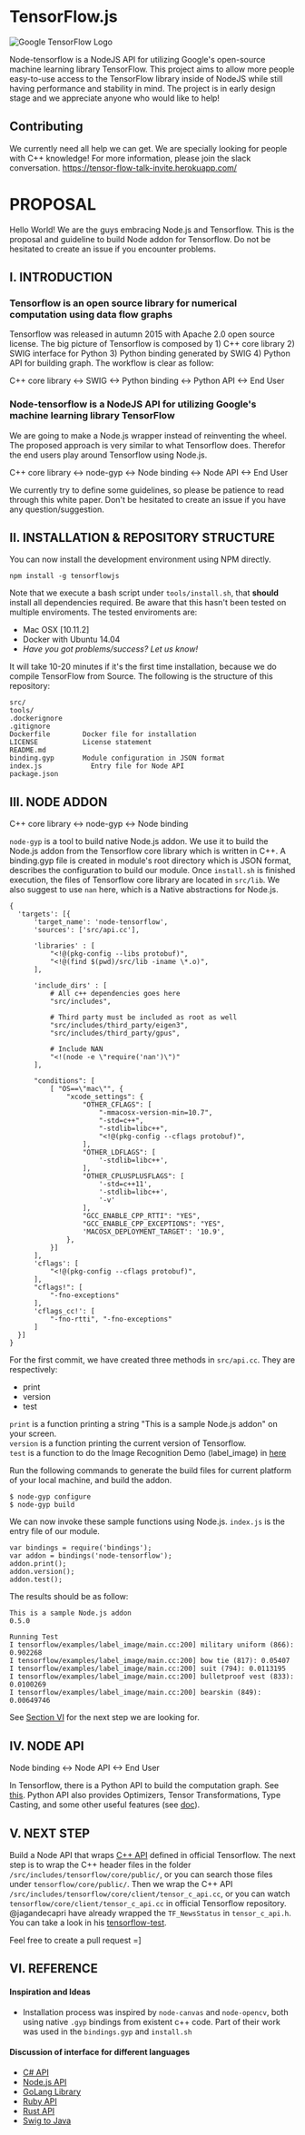 # TensorFlow.js
![Google TensorFlow Logo](https://i.imgur.com/QOQlMfn.jpg)

Node-tensorflow is a NodeJS API for utilizing Google's open-source machine learning library TensorFlow.
This project aims to allow more people easy-to-use access to the TensorFlow library inside of NodeJS while still having performance and stability in mind. The project is in early design stage and we appreciate anyone who would like to help!

## Contributing
We currently need all help we can get. We are specially looking for people with C++ knowledge!
For more information, please join the slack conversation.
https://tensor-flow-talk-invite.herokuapp.com/

# PROPOSAL

Hello World! We are the guys embracing Node.js and Tensorflow.
This is the proposal and guideline to build Node addon for Tensorflow.
Do not be hesitated to create an issue if you encounter problems.

## I. INTRODUCTION

### Tensorflow is an open source library for numerical computation using data flow graphs

Tensorflow was released in autumn 2015 with Apache 2.0 open source license. The big picture of Tensorflow is composed by 1) C++ core library 2) SWIG interface for Python 3) Python binding generated by SWIG 4) Python API for building graph. The workflow is clear as follow:

C++ core library <-> SWIG <-> Python binding <-> Python API <-> End User

### Node-tensorflow is a NodeJS API for utilizing Google's machine learning library TensorFlow

We are going to make a Node.js wrapper instead of reinventing the wheel. The proposed approach is very similar to what Tensorflow does. Therefor the end users play around Tensorflow using Node.js.

C++ core library <-> node-gyp <-> Node binding <-> Node API <-> End User

We currently try to define some guidelines, so please be patience to read through this white paper. Don't be hesitated to create an issue if you have any question/suggestion.

## II. INSTALLATION & REPOSITORY STRUCTURE

You can now install the development environment using NPM directly.

`npm install -g tensorflowjs`

Note that we execute a bash script under `tools/install.sh`, that **should** install all dependencies required. Be aware that this hasn't been tested on multiple enviroments. The tested enviroments are:

- Mac OSX [10.11.2]
- Docker with Ubuntu 14.04
- *Have you got problems/success? Let us know!*

It will take 10-20 minutes if it's the first time installation, because we do compile TensorFlow from Source. The following is the structure of this repository:

```
src/              
tools/	           
.dockerignore	    
.gitignore	      
Dockerfile        Docker file for installation
LICENSE	          License statement
README.md	        
binding.gyp	      Module configuration in JSON format
index.js	        Entry file for Node API
package.json      
```

## III. NODE ADDON

C++ core library <-> node-gyp <-> Node binding

`node-gyp` is a tool to build native Node.js addon. We use it to build the Node.js addon from the Tensorflow core library which is written in C++. A binding.gyp file is created in module's root directory which is JSON format, describes the configuration to build our module. Once `install.sh` is finished execution, the files of Tensorflow core library are located in `src/lib`. We also suggest to use `nan` here, which is a Native abstractions for Node.js.

```
{                                                                    
  'targets': [{
      'target_name': 'node-tensorflow',
      'sources': ['src/api.cc'],

      'libraries' : [
          "<!@(pkg-config --libs protobuf)",
          "<!@(find $(pwd)/src/lib -iname \*.o)",
      ],

      'include_dirs' : [
          # All c++ dependencies goes here
          "src/includes",

          # Third party must be included as root as well
          "src/includes/third_party/eigen3",
          "src/includes/third_party/gpus",

          # Include NAN
          "<!(node -e \"require('nan')\")"
      ],

      "conditions": [
          [ "OS==\"mac\"", {
              "xcode_settings": {
                  "OTHER_CFLAGS": [
                      "-mmacosx-version-min=10.7",
                      "-std=c++",
                      "-stdlib=libc++",
                      "<!@(pkg-config --cflags protobuf)",
                  ],
                  "OTHER_LDFLAGS": [
                      '-stdlib=libc++',
                  ],
                  "OTHER_CPLUSPLUSFLAGS": [
                      '-std=c++11',
                      '-stdlib=libc++',
                      '-v'
                  ],
                  "GCC_ENABLE_CPP_RTTI": "YES",
                  "GCC_ENABLE_CPP_EXCEPTIONS": "YES",
                  'MACOSX_DEPLOYMENT_TARGET': '10.9',
              },
          }]
      ],
      'cflags': [
          "<!@(pkg-config --cflags protobuf)",
      ],
      "cflags!": [
          "-fno-exceptions"
      ],
      'cflags_cc!': [
          "-fno-rtti", "-fno-exceptions"
      ]
  }]
}
```

For the first commit, we have created three methods in `src/api.cc`. They are respectively:

+ print
+ version
+ test

`print` is a function printing a string "This is a sample Node.js addon" on your screen.<br/>
`version` is a function printing the current version of Tensorflow.<br/>
`test` is a function to do the Image Recognition Demo (label_image) in [here](https://github.com/tensorflow/tensorflow/tree/master/tensorflow/examples/label_image) <br/>

Run the following commands to generate the build files for current platform of your local machine, and build the addon.

```
$ node-gyp configure
$ node-gyp build
```

We can now invoke these sample functions using Node.js. `index.js` is the entry file of our module. 

```
var bindings = require('bindings');
var addon = bindings('node-tensorflow');
addon.print();
addon.version();                               
addon.test();
```

The results should be as follow:

```
This is a sample Node.js addon
0.5.0

Running Test
I tensorflow/examples/label_image/main.cc:200] military uniform (866): 0.902268
I tensorflow/examples/label_image/main.cc:200] bow tie (817): 0.05407
I tensorflow/examples/label_image/main.cc:200] suit (794): 0.0113195
I tensorflow/examples/label_image/main.cc:200] bulletproof vest (833): 0.0100269
I tensorflow/examples/label_image/main.cc:200] bearskin (849): 0.00649746
```

See [Section VI](#v-next-step) for the next step we are looking for.

## IV. NODE API

Node binding <-> Node API <-> End User

In Tensorflow, there is a Python API to build the computation graph. See [this](https://www.tensorflow.org/versions/master/api_docs/cc/index.html). Python API also provides Optimizers, Tensor Transformations, Type Casting, and some other useful features (see [doc](https://www.tensorflow.org/versions/master/api_docs/python/array_ops.html)). 

## V. NEXT STEP

Build a Node API that wraps [C++ API](https://tensorflow.googlesource.com/tensorflow/+/master/tensorflow/g3doc/api_docs/cc/index.md) defined in official Tensorflow. The next step is to wrap the C++ header files in the folder `/src/includes/tensorflow/core/public/`, or you can search those files under `tensorflow/core/public/`. Then we wrap the C++ API `/src/includes/tensorflow/core/client/tensor_c_api.cc`, or you can watch `tensorflow/core/client/tensor_c_api.cc` in official Tensorflow repository. @jagandecapri have already wrapped the `TF_NewsStatus` in `tensor_c_api.h`. You can take a look in his [tensorflow-test](https://github.com/jagandecapri/tensorflow-test).

Feel free to create a pull request =]

## VI. REFERENCE

#### Inspiration and Ideas

+ Installation process was inspired by `node-canvas` and `node-opencv`, both using native `.gyp` bindings from
  existent c++ code. Part of their work was used in the `bindings.gyp` and `install.sh`

#### Discussion of interface for different languages

+ [C# API](https://github.com/tensorflow/tensorflow/issues/18)
+ [Node.js API](https://github.com/tensorflow/tensorflow/issues/37)
+ [GoLang Library](https://groups.google.com/a/tensorflow.org/d/topic/discuss/GMd-Am_u9KE/discussion)
+ [Ruby API](https://github.com/tensorflow/tensorflow/issues/50)
+ [Rust API](https://github.com/tensorflow/tensorflow/issues/388)
+ [Swig to Java](https://github.com/tensorflow/tensorflow/issues/5)
